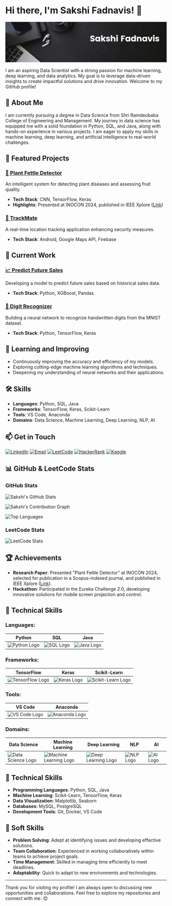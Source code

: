 # Hi there, I'm Sakshi Fadnavis! 👋

![Profile Banner](https://github.com/SakshiFadnavis2003/SakshiFadnavis2003/blob/main/Black%20Minimal%20Motivation%20Quote%20LinkedIn%20Banner.png)

I am an aspiring Data Scientist with a strong passion for machine learning, deep learning, and data analytics. My goal is to leverage data-driven insights to create impactful solutions and drive innovation. Welcome to my GitHub profile!

## 🚀 About Me

I am currently pursuing a degree in Data Science from Shri Ramdeobaba College of Engineering and Management. My journey in data science has equipped me with a solid foundation in Python, SQL, and Java, along with hands-on experience in various projects. I am eager to apply my skills in machine learning, deep learning, and artificial intelligence to real-world challenges.

## 🌟 Featured Projects

### [🌱 Plant Fettle Detector](https://github.com/SakshiFadnavis2003/Plant-Fettle-Detector)
An intelligent system for detecting plant diseases and assessing fruit quality.

- **Tech Stack**: CNN, TensorFlow, Keras
- **Highlights**: Presented at INOCON 2024, published in IEEE Xplore ([Link](https://ieeexplore.ieee.org/abstract/document/10512262/))

### [📍 TrackMate](https://github.com/SakshiFadnavis2003/TrackMate-Advanced-Mobile-Application-for-Real-Time-Luggage-Tracking)
A real-time location tracking application enhancing security measures.

- **Tech Stack**: Android, Google Maps API, Firebase

## 🚀 Current Work

### [📈 Predict Future Sales](https://github.com/SakshiFadnavis2003/Predict-Future-Sales)
Developing a model to predict future sales based on historical sales data.

- **Tech Stack**: Python, XGBoost, Pandas

### [🔢 Digit Recognizer](https://github.com/SakshiFadnavis2003/Digit-Recognizer)
Building a neural network to recognize handwritten digits from the MNIST dataset.

- **Tech Stack**: Python, TensorFlow, Keras

## 🌱 Learning and Improving

- Continuously improving the accuracy and efficiency of my models.
- Exploring cutting-edge machine learning algorithms and techniques.
- Deepening my understanding of neural networks and their applications.

## 🛠 Skills

- **Languages**: Python, SQL, Java
- **Frameworks**: TensorFlow, Keras, Scikit-Learn
- **Tools**: VS Code, Anaconda
- **Domains**: Data Science, Machine Learning, Deep Learning, NLP, AI

## 📫 Get in Touch

[![LinkedIn](https://img.shields.io/badge/LinkedIn-0A66C2?style=for-the-badge&logo=linkedin&logoColor=white)](https://www.linkedin.com/in/sakshi-fadnavis-3023a9240/)
[![Email](https://img.shields.io/badge/Email-D14836?style=for-the-badge&logo=gmail&logoColor=white)](mailto:fadnavissakshi@gmail.com)
[![LeetCode](https://img.shields.io/badge/LeetCode-FFA116?style=for-the-badge&logo=leetcode&logoColor=white)](https://leetcode.com/u/fadnavis_sakshi/)
[![HackerRank](https://img.shields.io/badge/HackerRank-2EC866?style=for-the-badge&logo=hackerrank&logoColor=white)](https://www.hackerrank.com/profile/fadnavissakshi)
[![Kaggle](https://img.shields.io/badge/Kaggle-20BEFF?style=for-the-badge&logo=kaggle&logoColor=white)](https://www.kaggle.com/sakshitusharfadnavis)

## 📊 GitHub & LeetCode Stats

### GitHub Stats

![Sakshi's GitHub Stats](https://github-readme-stats.vercel.app/api?username=SakshiFadnavis2003&show_icons=true&hide_title=true&hide=prs&count_private=true&theme=radical)

![Sakshi's Contribution Graph](https://github-readme-streak-stats.herokuapp.com/?user=SakshiFadnavis2003&theme=radical)

![Top Languages](https://github-readme-stats.vercel.app/api/top-langs/?username=SakshiFadnavis2003&layout=compact&theme=dark)

### LeetCode Stats

![LeetCode Stats](https://leetcard.jacoblin.cool/fadnavis_sakshi?theme=dark&font=Montserrat&ext=contest)

## 🏆 Achievements

- **Research Paper**: Presented "Plant Fettle Detector" at INOCON 2024, selected for publication in a Scopus-indexed journal, and published in IEEE Xplore ([Link](https://ieeexplore.ieee.org/abstract/document/10512262/)).
- **Hackathon**: Participated in the Eureka Challenge 2.0, developing innovative solutions for mobile screen projection and control.

## 🧰 Technical Skills

### Languages:

| Python | SQL | Java |
|---|---|---|
| ![Python Logo](https://img.icons8.com/color/48/000000/python.png) | ![SQL Logo](https://img.icons8.com/color/48/000000/sql.png) | ![Java Logo](https://img.icons8.com/color/48/000000/java-coffee-cup-logo.png) |

### Frameworks:

| TensorFlow | Keras | Scikit-Learn |
|---|---|---|
| ![TensorFlow Logo](https://img.icons8.com/color/48/000000/tensorflow.png) | ![Keras Logo](https://upload.wikimedia.org/wikipedia/commons/a/ae/Keras_logo.svg) | ![Scikit-Learn Logo](https://upload.wikimedia.org/wikipedia/commons/0/05/Scikit_learn_logo_small.svg) |

### Tools:

| VS Code | Anaconda |
|---|---|
| ![VS Code Logo](https://img.icons8.com/color/48/000000/visual-studio-code-2019.png) | ![Anaconda Logo](https://upload.wikimedia.org/wikipedia/en/c/cd/Anaconda_Logo.png) |

### Domains:

| Data Science | Machine Learning | Deep Learning | NLP | AI |
|---|---|---|---|---|
| ![Data Science Logo](https://img.icons8.com/external-flaticons-flat-flat-icons/64/000000/external-data-science-computer-science-flaticons-flat-flat-icons.png) | ![Machine Learning Logo](https://img.icons8.com/external-flaticons-flat-flat-icons/64/000000/external-machine-learning-artificial-intelligence-flaticons-flat-flat-icons.png) | ![Deep Learning Logo](https://img.icons8.com/external-flaticons-flat-flat-icons/64/000000/external-artificial-intelligence-artificial-intelligence-flaticons-flat-flat-icons.png) | ![NLP Logo](https://img.icons8.com/external-flaticons-flat-flat-icons/64/000000/external-nlp-machine-learning-flaticons-flat-flat-icons.png) | ![AI Logo](https://img.icons8.com/color/48/000000/artificial-intelligence.png) |




## 🧰 Technical Skills

- **Programming Languages**: Python, SQL, Java
- **Machine Learning**: Scikit-Learn, TensorFlow, Keras
- **Data Visualization**: Matplotlib, Seaborn
- **Databases**: MySQL, PostgreSQL
- **Development Tools**: Git, Docker, VS Code

## 💬 Soft Skills

- **Problem Solving**: Adept at identifying issues and developing effective solutions.
- **Team Collaboration**: Experienced in working collaboratively within teams to achieve project goals.
- **Time Management**: Skilled in managing time efficiently to meet deadlines.
- **Adaptability**: Quick to adapt to new environments and technologies.

---

Thank you for visiting my profile! I am always open to discussing new opportunities and collaborations. Feel free to explore my repositories and connect with me. 😊

